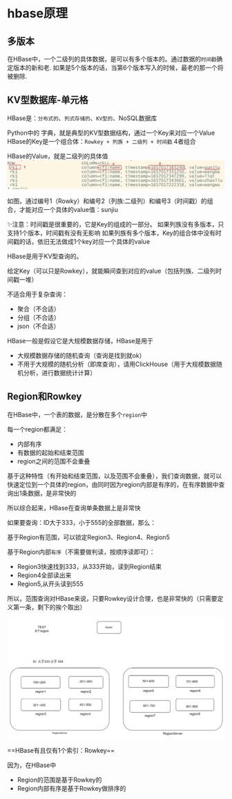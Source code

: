 # hbase原理

## 多版本

在HBase中，一个二级列的具体数据，是可以有多个版本的。通过数据的`时间戳`确定版本的新和老. 如果是5个版本的话，当第6个版本写入的时候，最老的那一个将被删除. 

## KV型数据库-单元格

HBase是：`分布式的`、`列式存储的`、`KV型的`、NoSQL数据库

Python中的 字典，就是典型的KV型数据结构，通过一个Key来对应一个Value
HBase的Key是一个组合体：`Rowkey + 列族 + 二级列 + 时间戳` 4者组合

HBase的Value，就是二级列的具体值
![alt text](hbase原理/key_value.png)

如图，通过编号1（Rowky）和编号2（列族:二级列）和编号3（时间戳）的组合，才能对应一个具体的value值：sunjiu

✨注意：时间戳是很重要的，它是Key的组成的一部分。
如果列族没有多版本，只支持1个版本，时间戳有没有无影响
如果列族有多个版本，Key的组合体中没有时间戳的话，依旧无法做成1个key对应一个具体的value


HBase是用于KV型查询的。

给定Key（可以只是Rowkey），就能瞬间查到对应的value（包括列族、二级列时间戳一堆）

不适合用于复杂查询：

- 聚合（不合适）
- 分组（不合适）
- json（不合适）

HBase一般是假设它是大规模数据存储，HBase是用于

- 大规模数据存储的随机查询（查询是找到就ok）
- 不用于大规模的随机分析（即席查询），请用ClickHouse（用于大规模数据随机分析，进行数据统计计算）




## Region和Rowkey
在HBase中，一个表的数据，是分散在多个`region`中

每一个region都满足：

- 内部有序
- 有数据的起始和结束范围
- region之间的范围不会重叠


基于这种特性（有开始和结束范围，以及范围不会重叠），我们查询数据，就可以快速定位到一个具体的region，由同时因为region内部是有序的，在有序数据中查询出1条数据，是非常快的

所以综合起来，HBase在查询单条数据上是非常快


如果要查询：ID大于333，小于555的全部数据，那么：

基于Region有范围，可以锁定Region3、Region4、Region5

基于Region内部`有序`（不需要做判读，按顺序读即可）：

- Region3快速找到333，从333开始，读到Region结束
- Region4全部读出来
- Region5,从开头读到555

所以，范围查询对HBase来说，只要Rowkey设计合理，也是非常快的（只需要定义第一条，剩下的挨个取出）


![alt text](hbase原理/rowkey和region.png)


==HBase有且仅有1个索引：Rowkey==

因为，在HBase中

- Region的范围是基于Rowkey的
- Region内部有序是基于Rowkey做排序的



